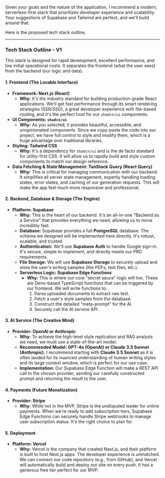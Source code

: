 Given your goals and the nature of the application, I recommend a modern, serverless-first stack that prioritizes developer experience and scalability. Your suggestions of Supabase and Tailwind are perfect, and we'll build around that.

Here is the proposed tech stack outline.

---

### Tech Stack Outline - V1

This stack is designed for rapid development, excellent performance, and low initial operational costs. It separates the frontend (what the user sees) from the backend (our logic and data).

#### 1. Frontend (The Lovable Interface)

* **Framework: Next.js (React)**
    * **Why:** It's the industry standard for building production-grade React applications. We'll get fast performance through its smart rendering strategies (SSR/SSG), a great developer experience with file-based routing, and it's the perfect host for our `shadcn/ui` components.
* **UI Components: `shadcn/ui`**
    * **Why:** As you selected, it provides beautiful, accessible, and unopinionated components. Since we copy-paste the code into our project, we have full control to style and modify them, which is a huge advantage over traditional libraries.
* **Styling: Tailwind CSS**
    * **Why:** It's a dependency for `shadcn/ui` and is the de facto standard for utility-first CSS. It will allow us to rapidly build and style custom components to match our design reference.
* **Data Fetching & State Management: TanStack Query (React Query)**
    * **Why:** This is critical for managing communication with our backend. It simplifies all server state management, expertly handling loading states, error states, and caching of our generation requests. This will make the app feel much more responsive and professional.

#### 2. Backend, Database & Storage (The Engine)

* **Platform: Supabase**
    * **Why:** This is the heart of our backend. It's an all-in-one "Backend as a Service" that provides everything we need, allowing us to move incredibly fast.
    * **Database:** Supabase provides a full **PostgreSQL** database. The schema we designed will be implemented here directly. It's robust, scalable, and trusted.
    * **Authentication:** We'll use **Supabase Auth** to handle Google sign-in. It's secure, simple to implement, and directly meets our PRD requirements.
    * **File Storage:** We will use **Supabase Storage** to securely upload and store the user's writing samples (the PDFs, text files, etc.).
    * **Serverless Logic: Supabase Edge Functions**
        * **Why:** This is where our core "secret sauce" logic will live. These are Deno-based TypeScript functions that can be triggered by our frontend. We will write functions to:
            1.  Parse uploaded documents to extract raw text.
            2.  Fetch a user's style samples from the database.
            3.  Construct the detailed "meta-prompt" for the AI.
            4.  Securely call the AI service API.

#### 3. AI Service (The Creative Mind)

* **Provider: OpenAI or Anthropic**
    * **Why:** To achieve the high-level style replication and RAG analysis we need, we must use a state-of-the-art model.
    * **Recommended Model: GPT-4o (OpenAI) or Claude 3.5 Sonnet (Anthropic)**. I recommend starting with **Claude 3.5 Sonnet** as it is often lauded for its nuanced understanding of human writing styles and its large context window, which is perfect for our use case.
    * **Implementation:** Our Supabase Edge Function will make a REST API call to the chosen provider, sending our carefully constructed prompt and returning the result to the user.

#### 4. Payments (Future Monetization)

* **Provider: Stripe**
    * **Why:** While not in the MVP, Stripe is the undisputed leader for online payments. When we're ready to add subscription tiers, Supabase Edge Functions can securely handle Stripe webhooks to manage user subscription status. It's the right choice to plan for.

#### 5. Deployment

* **Platform: Vercel**
    * **Why:** Vercel is the company that created Next.js, and their platform is built to host Next.js apps. The developer experience is unmatched. We can connect our code repository (e.g., from GitHub), and Vercel will automatically build and deploy our site on every push. It has a generous free tier perfect for our MVP.
